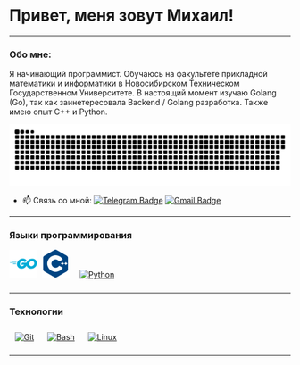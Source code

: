 # Привет, меня зовут Михаил!

---

### Обо мне:

Я начинающий программист. Обучаюсь на факультете прикладной математики и информатики в Новосибирском Техническом Государственном Университете. В настоящий момент изучаю Golang (Go), так как заинетересовала Backend / Golang разработка. Также имею опыт C++ и Python. 

<p align="center">
 <img width="600" src="github-snake.svg" alt="snake"/>
</p>

- :mailbox: Связь со мной: [![Telegram Badge](https://img.shields.io/badge/-@m_rogalsky-blue?style=flat&logo=Telegram&logoColor=white)](https://t.me/m_rogalsky) [![Gmail Badge](https://img.shields.io/badge/-Gmail-red?style=flat&logo=Gmail&logoColor=white)](mailto:mrogalsky8113@gmail.com)

---

### Языки программирования

<div>  
<img src="https://github.com/devicons/devicon/blob/master/icons/go/go-original-wordmark.svg" title="go" alt="go" width="50" height="50"/>&nbsp
<img src="https://github.com/devicons/devicon/blob/master/icons/cplusplus/cplusplus-plain.svg" title="cplusplus" alt="cplusplus" width="50" height="50"/>&nbsp
<a href="https://www.python.org/" target="_blank"><img style="margin: 10px" src="https://profilinator.rishav.dev/skills-assets/python-original.svg" alt="Python" height="50" /></a>  
</div>

---

### Технологии
<div>
<a href="https://github.com/" target="_blank"><img style="margin: 10px" src="https://profilinator.rishav.dev/skills-assets/git-scm-icon.svg" alt="Git" height="50" /></a>  
<a href="https://www.gnu.org/software/bash/" target="_blank"><img style="margin: 10px" src="https://profilinator.rishav.dev/skills-assets/gnu_bash-icon.svg" alt="Bash" height="50" /></a>  
<a href="https://www.linux.org/" target="_blank"><img style="margin: 10px" src="https://profilinator.rishav.dev/skills-assets/linux-original.svg" alt="Linux" height="50" /></a>  
</div>

---
